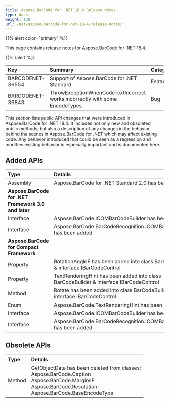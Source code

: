 ```yaml
---
title: Aspose.BarCode for .NET 18.4 Release Notes
type: docs
weight: 130
url: /net/aspose-barcode-for-net-18-4-release-notes/
---
```


{{% alert color="primary" %}} 

This page contains release notes for Aspose.BarCode for .NET 18.4.

{{% /alert %}} 

|**Key**|**Summary**|**Category**|
| :- | :- | :- |
|BARCODENET-36554|Support of Aspose.BarCode for .NET Standard|Feature|
|BARCODENET-36843|ThrowExceptionWhenCodeTextIncorrect works incorrectly with some EncodeTypes|Bug|




This section lists public API changes that were introduced in Aspose.BarCode for .NET 18.4. It includes not only new and obsoleted public methods, but also a description of any changes in the behavior behind the scenes in Aspose.BarCode for .NET which may affect existing code. Any behavior introduced that could be seen as a regression and modifies existing behavior is especially important and is documented here.
## **Added APIs**

|**Type**|**Details**|
| :- | :- |
|Assembly|Aspose.BarCode for .NET Standard 2.0 has been added|
|**Aspose.BarCode for .NET Fremework 3.0 and later**| |
|Interface|Aspose.BarCode.ICOMBarCodeBuilder has been added|
|Interface|Aspose.BarCode.BarCodeRecognition.ICOMBarCodeReader has been added|
|**Aspose.BarCode for Compact Framework**| |
|Property|RotationAngleF has been added into class BarCodeBuilder & interface IBarCodeControl|
|Property|TextRenderingHint has been added into class BarCodeBuilder & interface IBarCodeControl|
|Method|Rotate has been added into class BarCodeBuilder & interface IBarCodeControl|
|Enum|Aspose.BarCode.TextRenderingHint has been added|
|Interface|Aspose.BarCode.ICOMBarCodeBuilder has been added|
|Interface|Aspose.BarCode.BarCodeRecognition.ICOMBarCodeReader has been added|
## **Obsolete APIs**

|**Type**|**Details**|
| :- | :- |
|Method|GetObjectData has been deleted from classes: <br>Aspose.BarCode.Caption <br>Aspose.BarCode.MarginsF <br>Aspose.BarCode.Resolution <br>Aspose.BarCode.BaseEncodeType|



